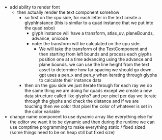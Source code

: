 - add ability to render font
	- then actually render the text component somehow
		- so first on the cpu side, for each letter in the text create a glyphInstance (this is similar to a quad instance that we put into the quad ssbo)
			- glyph instance will have a transform, atlas_uv, planeBounds, advance, unicode
			- note: the transform will be calculated on the cpu side. 
				- We will take the transform of the TextComponent and then starting from left bounds and process each glyphs position one at a time advancing using the advance and plane bounds. we can use the line height from the text asset to determine how far spacing we should go down. gpt uses a pen_x and pen_y when iterating through glyphs to calculate their instance data
		- then on the gpu side we just iterate through for each ray we do the same thing we are doing for quads except we create a new data structure called like glyphs? and per pixel per day we iterate through the glyphs and check the distance and if we are touching then we color that pixel the color of whatever is set in the color variable
- change name component to use dynamic array like everything else for the editor we want it to be dynamic and then during the runtime we can use comptime programming to make everything static / fixed sized (some things need to be on heap still but fixed size)